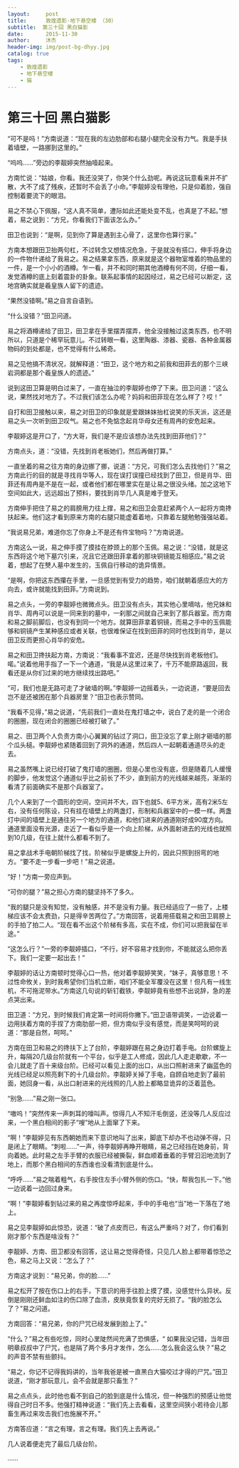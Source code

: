 ```yaml
---
layout:     post
title:      敦煌遗影·地下悬空楼 （30）
subtitle:  第三十回 黑白猫影
date:       2015-11-30
author:     沐杰
header-img: img/post-bg-dhyy.jpg
catalog: true
tags:
    - 敦煌遗影
    - 地下悬空楼
    - 猫
---
```

# 第三十回 黑白猫影

“可不是吗！”方南说道：“现在我的左边肋部和右腿小腿完全没有力气。我是手扶着墙壁，一路挪到这里的。”

“呜呜……”旁边的李靓婷突然抽噎起来。

方南忙说：“姑娘，你看。我还没哭了，你哭个什么劲呢。再说这玩意看来并不扩散，大不了成了残疾，还暂时不会丢了小命。”李靓婷没有理他，只是仰着脸，强自控制着要流下的眼泪。

易之不禁心下佩服，“这人真不简单，遭际如此还能处变不乱，也真是了不起。”想着，易之说到：“方兄，你看我们下面该怎么办。”

田卫也说到：“是啊，见到你了算是遇到主心骨了，这里你也算行家。”

方南本想跟田卫抬两句杠，不过转念又想情况危急，于是就没有搭口，伸手将身边的一件物什递给了我易之。易之结果拿东西，原来就是这个器物室堆着的物品里的一件，是一个小小的酒樽。乍一看，并不和同时期其他酒樽有何不同，仔细一看，发觉酒樽的底上刻着震卦的卦象。联系起事情的起因经过，易之已经可以断定，这地宫确实就是羲皇族人留下的遗迹。

“果然没错啊。”易之自言自语到。

“什么没错？”田卫问道。

易之将酒樽递给了田卫，田卫拿在手里摆弄摆弄，他全没接触过这类东西，也不明所以，只道是个稀罕玩意儿。不过转眼一看，这里陶器、漆器、瓷器、各种金属器物码的到处都是，也不觉得有什么稀奇。

易之见他搞不清状况，就解释道：“田卫，这个地方和之前我和田菲去的那个三峡岩洞都是那个羲皇族人的遗迹。”

说到这田卫算是明白过来了，一直在抽泣的李靓婷也停了下来。田卫问道：“这么说，果然找对地方了。不过我们该怎么办呢？妈妈和田菲现在怎么样了？哎！”

自打和田卫接触以来，易之对田卫的印象就是爱跟妹妹抬杠说笑的乐天派，这还是易之头一次听到田卫叹气。易之也不免惦念起肖华母女还有周冉的安危起来。

李靓婷这是开口了，“方大哥，我们是不是应该想办法先找到田菲他们？”

方南点头，道：“没错，先找到肖老板她们，然后再做打算。”

一直坐着的易之往方南的身边挪了挪，说道：“方兄，可我们怎么去找他们？”易之方南此行的目的就是寻找肖华等人，现在误打误撞已经找到了田卫，但是肖华、田菲还有周冉是不是在一起，或者他们都在哪里实在是让易之很没头绪。加之这地下空间如此大，远远超出了预料，要找到肖华几人真是难于登天。

方南伸手把住了易之的肩膀用力往上撑，易之和田卫会意赶紧两个人一起将方南搀扶起来。他们这才看到原来方南的右腿只能虚着着地，只靠着左腿勉勉强强站着。

“我说易兄弟，难道你忘了你身上不是还有件宝物吗？”方南说道。

方南这么一说，易之伸手摸了摸挂在脖颈上的那个玉佩。易之说：“没错，就是这东西将这个地下墓穴引来，况且它还跟田菲拿着的那块铜镜能互相感应。”易之说着，想起了在僰人墓中发生的，玉佩自行移动的诡异情景。

“是啊，你把这东西攥在手里，一旦感觉到有受力的趋势，咱们就朝着感应大的方向去，或许就能找到田菲。”方南说到。

易之点头，一旁的李靓婷也微微点头。田卫没有点头，其实他心里嘀咕，他兄妹和肖华、周冉可以说是一同来到的墓中，一刹那之间就自己来到了那兵器室。而方南和易之脚前脚后，也没有到同一个地方。就算田菲拿着铜镜，而易之手中的玉佩能够和铜镜产生某种感应或者关联，也很难保证在找到田菲的同时也找到肖华，是以田卫反而更担心肖华的安危。

易之和田卫搀扶起方南，方南说：“我看事不宜迟，还是尽快找到肖老板他们。喏。”说着他用手指了一下一个通道，“我是从这里过来了，千万不能原路返回，我看还是从你们过来的地方继续找出路吧。”

“可，我们也是无路可走了才破墙的啊。”李靓婷一边摇着头，一边说道，“要是回去岂不是还被困在那个兵器房里？”田卫也表示赞同。

“我看不见得，”易之说道，“先前我们一直处在鬼打墙之中，说白了走的是一个闭合的圈圈，现在闭合的圈圈已经被打破了。”

易之、田卫两个人负责方南小心翼翼的钻过了洞口，田卫没忘了拿上刚才砸墙的那个瓜头槌。李靓婷也紧随着回到了洞外的通道，然后四人一起朝着通道尽头的走去。

易之虽然嘴上说已经打破了鬼打墙的圈圈，但是心里也没有底，但是随着几人缓慢的脚步，他发觉这个通道似乎比之前长了不少，直到前方的光线越来越亮，渐渐的看清了前面确实不是那个兵器室了。

几个人来到了一个圆形的空间，空间并不大，四下也就5、6平方米，高有2米5左右，没有任何陈设，只有挂在墙壁上的两盏灯，形制和兵器室中的一模一样。两盏灯中间的墙壁上是通往另一个地方的通道，和他们进来的通道刚好成90度方向。通道里面没有光源，走近了一看似乎是一个向上阶梯，从外面射进去的光线也就照到10几级，在往上就什么都看不到了。

易之拿战术手电朝阶梯找了找，阶梯似乎是螺旋上升的，因此只照到拐弯的地方。“要不走一步看一步吧！”易之说道。

“好！”方南一旁应声到。

“可你的腿？”易之担心方南的腿坚持不了多久。

“我的腿只是没有知觉，没有触感，并不是没有力量。我已经适应了一些了，上楼梯应该不会太费劲，只是得辛苦两位了。”方南回答，说着用搭载易之和田卫肩膀上的手拍了拍二人。“现在看不出这个阶梯有多高，实在不成，你们可以把我留在半途。”

“这怎么行？”一旁的李靓婷插口，“不行，好不容易才找到你，不能就这么把你丢下。我们一定要一起出去！”

李靓婷的话让方南顿时觉得心口一热，他对着李靓婷笑笑，“妹子，真够意思！不过性命攸关，到时我希望你们当机立断，咱们不能全军覆没在这里！但凡有一线生机，不可拖泥带水。”方南这几句说的斩钉截铁，李靓婷竟有些想不出说辞，急的差点哭出来。

田卫道：“方兄，到时候我们肯定第一时间将你撇下。”田卫语带调笑，一边说着一边用扶着方南的手捏了方南肋部一把，但方南似乎没有感觉，而是笑呵呵的说道：“那是自然，呵呵。”

方南在田卫和易之的搀扶下上了台阶，李靓婷跟在易之身边打着手电。台阶螺旋上升，每隔20几级台阶就有一个平台，似乎是工人修成，因此几人走走歇歇，不一会儿就走了百十来级台阶。已经可以看见上面的出口，从出口照射进来了幽蓝色的光线已经足以照亮剩下的十几级台阶。李靓婷关掉了手电，自顾自地走到了最前面，她回身一看，从出口射进来的光线照的几人脸上都略显诡异的泛着蓝色。

“别急……”易之刚一张口。

“嗷呜！”突然传来一声刺耳的嚎叫声。惊得几人不知汗毛倒竖，还没等几人反应过来，一个黑白相间的影子“嗖”地从上面窜了下来。

“啊！”李靓婷见有东西朝她而来下意识地叫了出来，脚底下却办不也动弹不得，只是闭上了眼睛。“刺啦……”一声，待李靓婷再睁开眼睛，易之已经挡在她身前，背向着她。此时易之左手手臂的衣服已经被撕裂，鲜血顺着垂着的手臂汩汩地流到了地上，而那个黑白相间的东西谁也没看清到底是什么。

“呼呼……”易之喘着粗气，右手按住左手小臂外侧的伤口。“快，帮我包扎一下。”他一边说着一边回过身来。

“啊！”李靓婷看到钻过来的易之再度惊呼起来，手中的手电也“当”地一下落在了地上。

易之见李靓婷如此惊恐，说道：“破了点皮而已，有这么严重吗？对了，你们看到刚才那个东西是啥没有？”

李靓婷、方南、田卫都没有回答，这让易之觉得奇怪，只见几人脸上都带着惊恐之色，易之马上又说：“怎么了？”

方南这才说到：“易兄弟，你的脸……”

易之松开了按在伤口上的右手，下意识的用手往脸上摸了摸，没感觉什么异状。反倒是刚刚还鲜血如注的伤口除了血渍，皮肤竟恢复的完好无损了。“我的脸怎么了？”易之问道。

方南回答：“易兄弟，你的尸咒已经发展到脸上了。”

“什么？”易之有些吃惊，同时心里陡然间充满了恐惧感，“ 如果我没记错，当年田明章叔叔中了尸咒，也是隔了两个多月才发作，怎么……怎么我会这么快？”易之的声音不禁有些颤抖。

“易之，你记不记得我妈讲的，当年我爸是被一直黑白大猫咬过才得的尸咒。”田卫说道，“刚才那玩意儿，会不会就是那只畜生？”

易之点点头，此时他也看不到自己的脸到底是什么情况，但一种强烈的预感让他觉得自己时日不多。他强打精神说道：“我们先上去看看，这里空间狭小若待会儿那畜生再过来攻击我们也施展不开。”

方南答应道：“言之有理，言之有理。我们先上去再说。”

几人说着便走完了最后几级台阶。

……


